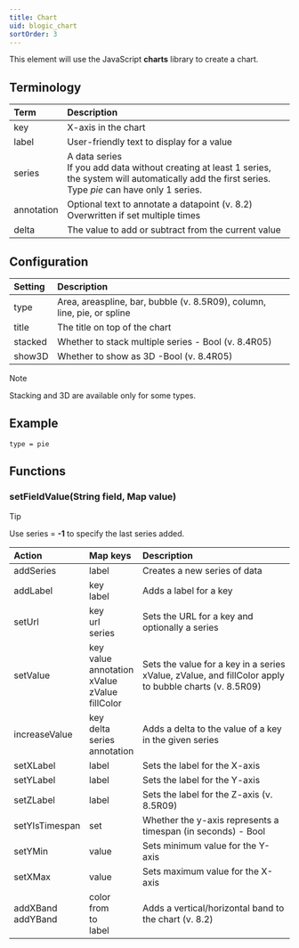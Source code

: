 ```yaml
---
title: Chart
uid: blogic_chart
sortOrder: 3
---
```


This element will use the JavaScript **charts** library to create a chart.

## Terminology

| Term       | Description                                         |
|:-----------|:----------------------------------------------------|
| key        | X-axis in the chart                                 |
| label      | User-friendly text to display for a value           |
| series     | A data series<br/>If you add data without creating at least 1 series, the system will automatically add the first series. <br/>Type *pie* can have only 1 series.      |
| annotation | Optional text to annotate a datapoint (v. 8.2)<br/>Overwritten if set multiple times |
| delta      | The value to add or subtract from the current value |

## Configuration

| Setting | Description                                         |
|:--------|:----------------------------------------------------|
| type    | Area, areaspline, bar, bubble (v. 8.5R09), column, line, pie, or spline |
| title   | The title on top of the chart                       |
| stacked | Whether to stack multiple series - Bool (v. 8.4R05) |
| show3D  | Whether to show as 3D -Bool (v. 8.4R05)             |

> [!NOTE]
> Stacking and 3D are available only for some types.

## Example

```crmscript
type = pie
```

## Functions

### setFieldValue(String field, Map value)

> [!TIP]
> Use series = **-1** to specify the last series added.

| Action         | Map keys               | Description                                    |
|:---------------|:-----------------------|:-----------------------------------------------|
| addSeries      | label                  | Creates a new series of data                   |
| addLabel       | key<br />label         | Adds a label for a key                         |
| setUrl         | key<br/>url<br/>series | Sets the URL for a key and optionally a series |
| setValue       | key<br />value<br/>annotation<br/>xValue<br />zValue<br/>fillColor | Sets the value for a key in a series<br/>xValue, zValue, and fillColor apply to bubble charts (v. 8.5R09)   |
| increaseValue  | key<br/>delta<br/>series<br/>annotation | Adds a delta to the value of a key in the given series |
| setXLabel      | label                  | Sets the label for the X-axis                  |
| setYLabel      | label                  | Sets the label for the Y-axis                  |
| setZLabel      | label                  | Sets the label for the Z-axis (v. 8.5R09)      |
| setYIsTimespan | set                    | Whether the y-axis represents a timespan (in seconds) - Bool |
| setYMin        | value                  | Sets minimum value for the Y-axis              |
| setXMax        | value                  | Sets maximum value for the X-axis              |
| addXBand<br/>addYBand | color<br/>from<br/>to<br/>label | Adds a vertical/horizontal band to the chart (v. 8.2) |
